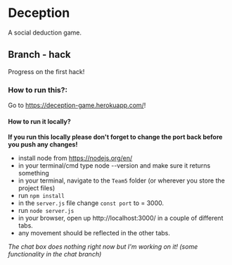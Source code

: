 # Deception

A social deduction game.

## Branch - hack

Progress on the first hack!

### How to run this?:
Go to https://deception-game.herokuapp.com/!

#### How to run it locally?

**If you run this locally please don't forget to change the port back before you push any changes!**
- install node from https://nodejs.org/en/
- in your terminal/cmd type node --version and make sure it returns something
- in your terminal, navigate to the `Team5` folder (or wherever you store the project files)
- run `npm install`
- in the `server.js` file change `const port` to = 3000.
- run `node server.js`
- in your browser, open up http://localhost:3000/ in a couple of different tabs.
- any movement should be reflected in the other tabs.

_The chat box does nothing right now but I'm working on it! (some functionality in the chat branch)_

